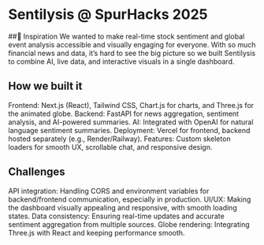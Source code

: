 # Sentilysis @ SpurHacks 2025
##🚀 Inspiration
We wanted to make real-time stock sentiment and global event analysis accessible and visually engaging for everyone. With so much financial news and data, it’s hard to see the big picture so we built Sentilysis to combine AI, live data, and interactive visuals in a single dashboard.

## How we built it
Frontend: Next.js (React), Tailwind CSS, Chart.js for charts, and Three.js for the animated globe. Backend: FastAPI for news aggregation, sentiment analysis, and AI-powered summaries. AI: Integrated with OpenAI for natural language sentiment summaries. Deployment: Vercel for frontend, backend hosted separately (e.g., Render/Railway). Features: Custom skeleton loaders for smooth UX, scrollable chat, and responsive design.

## Challenges
API integration: Handling CORS and environment variables for backend/frontend communication, especially in production. UI/UX: Making the dashboard visually appealing and responsive, with smooth loading states. Data consistency: Ensuring real-time updates and accurate sentiment aggregation from multiple sources. Globe rendering: Integrating Three.js with React and keeping performance smooth.

